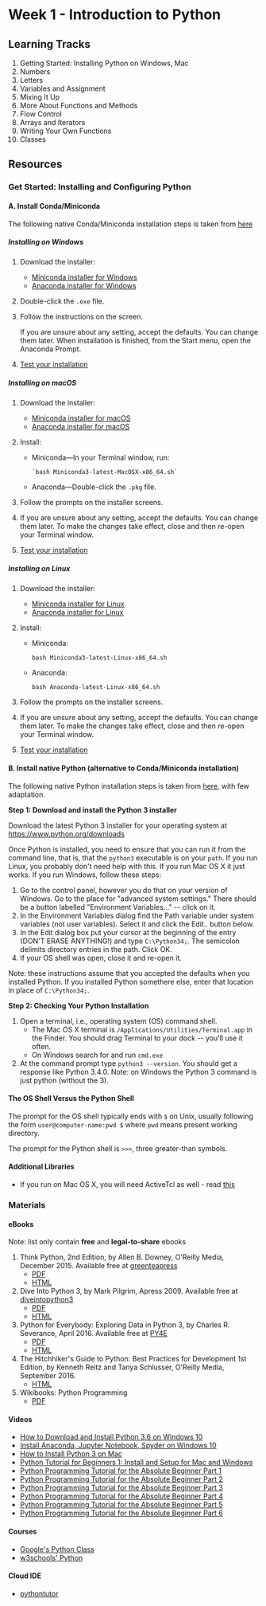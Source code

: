 # Week 1 - Introduction to Python

## Learning Tracks

 1. Getting Started: Installing Python on Windows, Mac
 2. Numbers
 3. Letters
 4. Variables and Assignment
 5. Mixing It Up
 6. More About Functions and Methods
 7. Flow Control
 8. Arrays and Iterators
 9. Writing Your Own Functions 
 10. Classes

## Resources

### Get Started: Installing and Configuring Python

#### A. Install Conda/Miniconda

The following native Conda/Miniconda installation steps is taken from [here](https://conda.io/docs/user-guide/install/index.html)

##### Installing on Windows

  1. Download the installer:
     * [Miniconda installer for Windows](https://conda.io/miniconda.html)
     * [Anaconda installer for Windows](https://www.anaconda.com/download/)
 
  2. Double-click the `.exe` file.
 
  3. Follow the instructions on the screen.
 
     If you are unsure about any setting, accept the defaults. You can change them later. When installation is finished, from the Start menu, open the Anaconda Prompt.

  4. [Test your installation](https://conda.io/docs/user-guide/install/test-installation.html)

##### Installing on macOS

  1. Download the installer:
     * [Miniconda installer for macOS](https://conda.io/miniconda.html)
     * [Anaconda installer for macOS](https://www.anaconda.com/download/)
     
  2. Install:
     * Miniconda—In your Terminal window, run:

           `bash Miniconda3-latest-MacOSX-x86_64.sh`

     * Anaconda—Double-click the `.pkg` file.

  3. Follow the prompts on the installer screens.
  
  4. If you are unsure about any setting, accept the defaults. You can change them later. To make the changes take effect, close and then re-open your Terminal window.
  
  5. [Test your installation](https://conda.io/docs/user-guide/install/test-installation.html)

##### Installing on Linux

  1. Download the installer:
     * [Miniconda installer for Linux](https://conda.io/miniconda.html)
     * [Anaconda installer for Linux](https://www.anaconda.com/download/)
     
  2. Install:
     * Miniconda:

          `bash Miniconda3-latest-Linux-x86_64.sh`

     * Anaconda:    
  
         `bash Anaconda-latest-Linux-x86_64.sh`

  3. Follow the prompts on the installer screens.
  
  4. If you are unsure about any setting, accept the defaults. You can change them later. To make the changes take effect, close and then re-open your Terminal window.
  
  5. [Test your installation](https://conda.io/docs/user-guide/install/test-installation.html)

#### B. Install native Python (alternative to Conda/Miniconda installation)

The following native Python installation steps is taken from [here](https://www.cc.gatech.edu/~simpkins/teaching/python-bootcamp/installing-python.html), with few adaptation.

**Step 1: Download and install the Python 3 installer**

Download the latest Python 3 installer for your operating system at https://www.python.org/downloads

Once Python is installed, you need to ensure that you can run it from the command line, that is, that the `python3` executable is on your `path`. If you run Linux, you probably don't need help with this. If you run Mac OS X it just works. If you run Windows, follow these steps:

 1. Go to the control panel, however you do that on your version of Windows.
Go to the place for "advanced system settings." There should be a button labelled "Environment Variables..." -- click on it.
 2. In the Environment Variables dialog find the Path variable under system variables (not user variables). Select it and click the Edit.. button below.
 3. In the Edit dialog box put your cursor at the beginning of the entry (DON'T ERASE ANYTHING!) and type `C:\Python34;`. The semicolon delimits directory entries in the path. Click OK.
 4. If your OS shell was open, close it and re-open it.

Note: these instructions assume that you accepted the defaults when you installed Python. If you installed Python somethere else, enter that location in place of `C:\Python34;`.

**Step 2: Checking Your Python Installation**

 1. Open a terminal, i.e., operating system (OS) command shell.
    * The Mac OS X terminal is `/Applications/Utilities/Terminal.app` in the Finder. You should drag Terminal to your dock -- you'll use it often.
    * On Windows search for and run `cmd.exe`
 2. At the command prompt type `python3 --version`. You should get a response like Python 3.4.0. Note: on Windows the Python 3 command is just python (without the 3).

#### The OS Shell Versus the Python Shell

The prompt for the OS shell typically ends with `$` on Unix, usually following the form `user@computer-name:pwd $` where `pwd` means present working directory.

The prompt for the Python shell is `>>>`, three greater-than symbols.

#### Additional Libraries

 * If you run on Mac OS X, you will need ActiveTcl as well - read [this](http://www.python.org/download/mac/tcltk/)


### Materials


#### eBooks

Note: list only contain **free** and **legal-to-share** ebooks

 1. Think Python, 2nd Edition, by Allen B. Downey, O’Reilly Media, December 2015. Available free at [greenteapress](http://greenteapress.com/wp/think-python-2e/) 
    * [PDF](http://greenteapress.com/thinkpython2/thinkpython2.pdf)
    * [HTML](http://greenteapress.com/thinkpython2/html/index.html)    
 2. Dive Into Python 3, by Mark Pilgrim, Apress 2009. Available free at [diveintopython3](http://www.diveintopython3.net/)
    * [PDF](https://github.com/downloads/diveintomark/diveintopython3/dive-into-python3.pdf)
    * [HTML](http://www.diveintopython3.net/)
 3. Python for Everybody: Exploring Data in Python 3, by Charles R. Severance, April 2016. Available free at [PY4E](https://py4e.com/book.php)
    * [PDF](http://do1.dr-chuck.com/pythonlearn/EN_us/pythonlearn.pdf)
    * [HTML](https://py4e.com/html3)
 4. The Hitchhiker's Guide to Python: Best Practices for Development 1st Edition, by Kenneth Reitz and Tanya Schlusser, O'Reilly Media, September 2016.
    * [HTML](http://docs.python-guide.org/en/latest/)
 5. Wikibooks: Python Programming
    * [PDF](https://upload.wikimedia.org/wikipedia/commons/9/91/Python_Programming.pdf)    
    

#### Videos

 * [How to Download and Install Python 3.6 on Windows 10](https://youtu.be/dX2-V2BocqQ)
 * [Install Anaconda, Jupyter Notebook, Spyder on Windows 10](https://youtu.be/Q0jGAZAdZqM)
 * [How to Install Python 3 on Mac](https://youtu.be/0hGzGdRQeak)
 * [Python Tutorial for Beginners 1: Install and Setup for Mac and Windows](https://youtu.be/YYXdXT2l-Gg)
 * [Python Programming Tutorial for the Absolute Beginner Part 1](https://youtu.be/cZT7i5IH114)
 * [Python Programming Tutorial for the Absolute Beginner Part 2](https://youtu.be/8zqEzFBloPg)
 * [Python Programming Tutorial for the Absolute Beginner Part 3](https://youtu.be/v0hhYqPB8dY)
 * [Python Programming Tutorial for the Absolute Beginner Part 4](https://youtu.be/5sMoG5AIP4A)
 * [Python Programming Tutorial for the Absolute Beginner Part 5](https://youtu.be/qPHEeRkDK6o)
 * [Python Programming Tutorial for the Absolute Beginner Part 6](https://youtu.be/Sbwh10gWPXs)
 

#### Courses

 * [Google's Python Class](https://developers.google.com/edu/python/)
 * [w3schools' Python](https://www.w3schools.com/python/default.asp)
 

#### Cloud IDE

 * [pythontutor](http://pythontutor.com/visualize.html)
